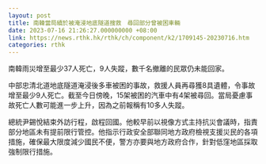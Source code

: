```yaml
---
layout: post
title: 南韓當局續於被淹浸地底隧道搜救　尋回部分曾被困車輛
date: 2023-07-16 21:26:27.000000000 +08:00
link: https://news.rthk.hk/rthk/ch/component/k2/1709145-20230716.htm
categories: rthk
---
```


南韓雨災增至最少37人死亡，9人失蹤，數千名撤離的民眾仍未能回家。

中部忠清北道地底隧道淹浸後多車被困的事故，救援人員再尋獲8具遺體，令事故增至最少9人死亡。截至今日傍晚，15架被困的汽車中有4架被尋回。當局憂慮事故死亡人數可能進一步上升，因為之前報稱有10多人失蹤。

總統尹錫悅結束外訪行程，啟程回國。他較早前以視像方式主持抗災會議時，指責部分地區未有提前限行管控。他指示行政安全部聯同地方政府檢視支援災民的各項措施，確保最大限度減少國民不便，警方亦要與地方政府合作，針對低窪地區採取強制限行措施。
